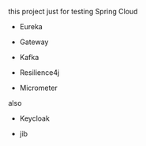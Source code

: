 this project just for testing Spring Cloud
- Eureka

- Gateway

- Kafka

- Resilience4j

- Micrometer


also

- Keycloak

- jib

